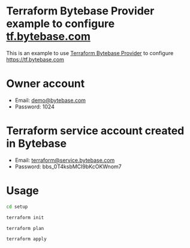 # Terraform Bytebase Provider example to configure [tf.bytebase.com](https://tf.bytebase.com)

This is an example to use [Terraform Bytebase Provider](https://registry.terraform.io/providers/bytebase/bytebase/latest/docs) to configure https://tf.bytebase.com

# Owner account

- Email: demo@bytebase.com
- Password: 1024

# Terraform service account created in Bytebase

- Email: terraform@service.bytebase.com
- Password: bbs_0T4ksbMCI9bKcOKWnom7

# Usage

```bash
cd setup

terraform init

terraform plan

terraform apply
```
